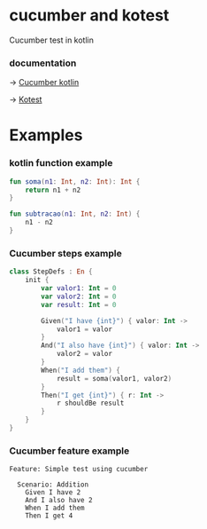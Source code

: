 # cucumber and kotest
Cucumber test in kotlin

### documentation
-> [Cucumber kotlin](https://cucumber.io/docs/installation/kotlin/)

-> [Kotest](https://kotest.io/)

# Examples

### kotlin function example
```kotlin
fun soma(n1: Int, n2: Int): Int {
    return n1 + n2
}

fun subtracao(n1: Int, n2: Int) {
    n1 - n2
}
```
### Cucumber steps example

```kotlin
class StepDefs : En {
    init {
        var valor1: Int = 0
        var valor2: Int = 0
        var result: Int = 0

        Given("I have {int}") { valor: Int ->
            valor1 = valor
        }
        And("I also have {int}") { valor: Int ->
            valor2 = valor
        }
        When("I add them") {
            result = soma(valor1, valor2)
        }
        Then("I get {int}") { r: Int ->
            r shouldBe result
        }
    }
}
```

### Cucumber feature example

```gherkin
Feature: Simple test using cucumber

  Scenario: Addition
    Given I have 2
    And I also have 2
    When I add them
    Then I get 4
```
